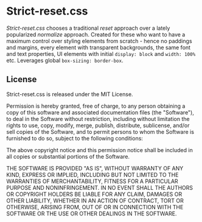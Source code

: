 # Strict-reset.css

*Strict-reset.css* chooses a traditional *reset* approach over a lately popularized *normalize* approach. Created for these who want to have a maximum control over styling elements from scratch - hence no paddings and margins, every element with transparent backgrounds, the same font and text properties, UI elements with initial `display: block` and `width: 100%` etc. Leverages global `box-sizing: border-box`.

## License

Strict-reset.css is released under the MIT License.

Permission is hereby granted, free of charge, to any person obtaining a copy of this software and associated documentation files (the "Software"), to deal in the Software without restriction, including without limitation the rights to use, copy, modify, merge, publish, distribute, sublicense, and/or sell copies of the Software, and to permit persons to whom the Software is furnished to do so, subject to the following conditions:

The above copyright notice and this permission notice shall be included in all copies or substantial portions of the Software.

THE SOFTWARE IS PROVIDED "AS IS", WITHOUT WARRANTY OF ANY KIND, EXPRESS OR IMPLIED, INCLUDING BUT NOT LIMITED TO THE WARRANTIES OF MERCHANTABILITY, FITNESS FOR A PARTICULAR PURPOSE AND NONINFRINGEMENT. IN NO EVENT SHALL THE AUTHORS OR COPYRIGHT HOLDERS BE LIABLE FOR ANY CLAIM, DAMAGES OR OTHER LIABILITY, WHETHER IN AN ACTION OF CONTRACT, TORT OR OTHERWISE, ARISING FROM, OUT OF OR IN CONNECTION WITH THE SOFTWARE OR THE USE OR OTHER DEALINGS IN THE SOFTWARE.
